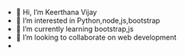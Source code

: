 - 👋 Hi, I’m Keerthana Vijay 
- 👀 I’m interested in Python,node,js,bootstrap
- 🌱 I’m currently learning bootstrap,js
- 💞️ I’m looking to collaborate on web development 
- 

<!---
keek90/keek90 is a ✨ special ✨ repository because its `README.md` (this file) appears on your GitHub profile.
You can click the Preview link to take a look at your changes.
--->
